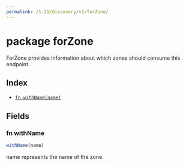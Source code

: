 ```yaml
---
permalink: /1.21/discovery/v1/forZone/
---
```


# package forZone

ForZone provides information about which zones should consume this endpoint.

## Index

* [`fn withName(name)`](#fn-withname)

## Fields

### fn withName

```ts
withName(name)
```

name represents the name of the zone.